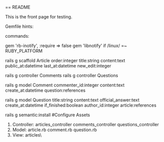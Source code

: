 == README

This is the front page for testing.

Gemfile hints:

commands:

gem 'rb-inotify', :require => false
gem 'libnotify' if /linux/ =~ RUBY_PLATFORM

rails g scaffold Article order:integer title:string content:text public_at:datetime last_at:datetime new_edit:integer

rails g controller Comments
rails g controller Questions

rails g model Comment commenter_id:integer content:text create_at:datetime question:references

rails g model Question title:string content:text official_answer:text create_at:datetime if_finished:boolean author_id:integer article:references

rails g semantic:install #Configure Assets

1. Controller:
     articles_controller
     comments_controller
     questions_controller
2. Model:
     article.rb
     comment.rb
     question.rb
3. View:
     articles\
